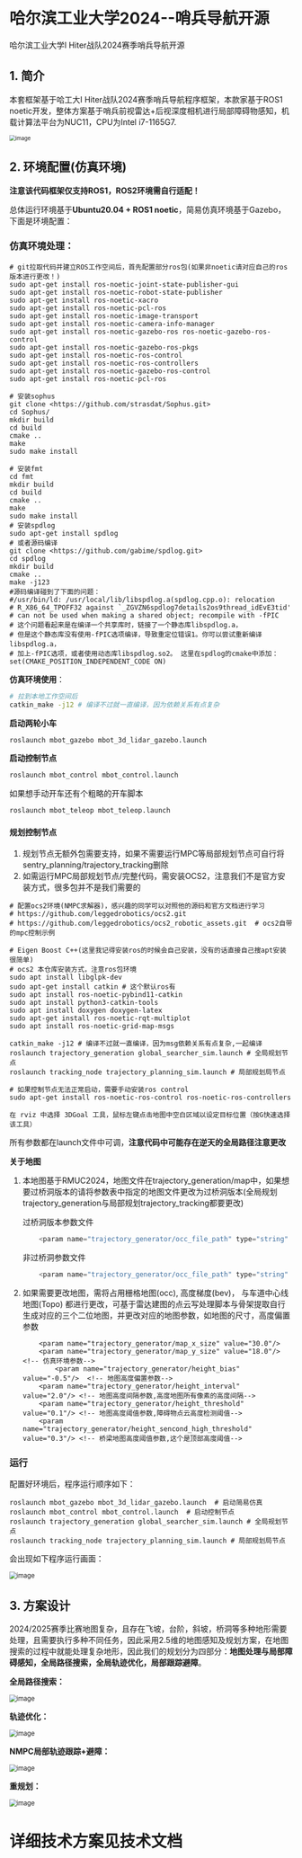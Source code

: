 # 哈尔滨工业大学2024--哨兵导航开源

哈尔滨工业大学I Hiter战队2024赛季哨兵导航开源

## 1. 简介

本套框架基于哈工大I Hiter战队2024赛季哨兵导航程序框架，本款家基于ROS1 noetic开发，整体方案基于哨兵前视雷达+后视深度相机进行局部障碍物感知，机载计算法平台为NUC11，CPU为Intel i7-1165G7.

<img src="IMG/robot.png" alt="image" style="zoom: 67%;" />

## 2. 环境配置(仿真环境)

**注意该代码框架仅支持ROS1，ROS2环境需自行适配！**

总体运行环境基于**Ubuntu20.04 + ROS1 noetic**，简易仿真环境基于Gazebo，下面是环境配置：

### **仿真环境处理**：

```shell
# git拉取代码并建立ROS工作空间后，首先配置部分ros包(如果非noetic请对应自己的ros版本进行更改！)
sudo apt-get install ros-noetic-joint-state-publisher-gui
sudo apt-get install ros-noetic-robot-state-publisher
sudo apt-get install ros-noetic-xacro
sudo apt-get install ros-noetic-pcl-ros
sudo apt-get install ros-noetic-image-transport
sudo apt-get install ros-noetic-camera-info-manager
sudo apt-get install ros-noetic-gazebo-ros ros-noetic-gazebo-ros-control
sudo apt-get install ros-noetic-gazebo-ros-pkgs
sudo apt-get install ros-noetic-ros-control
sudo apt-get install ros-noetic-ros-controllers
sudo apt-get install ros-noetic-gazebo-ros-control
sudo apt-get install ros-noetic-pcl-ros
```



```shell
# 安装sophus
git clone <https://github.com/strasdat/Sophus.git>
cd Sophus/
mkdir build
cd build
cmake ..
make
sudo make install

# 安装fmt
cd fmt
mkdir build
cd build
cmake ..
make
sudo make install
# 安装spdlog
sudo apt-get install spdlog
# 或者源码编译
git clone <https://github.com/gabime/spdlog.git>
cd spdlog
mkdir build
cmake ..
make -j123
#源码编译碰到了下面的问题：
#/usr/bin/ld: /usr/local/lib/libspdlog.a(spdlog.cpp.o): relocation 
# R_X86_64_TPOFF32 against `_ZGVZN6spdlog7details2os9thread_idEvE3tid' 
# can not be used when making a shared object; recompile with -fPIC 
# 这个问题看起来是在编译一个共享库时，链接了一个静态库libspdlog.a，
# 但是这个静态库没有使用-fPIC选项编译，导致重定位错误1。你可以尝试重新编译libspdlog.a，
# 加上-fPIC选项，或者使用动态库libspdlog.so2。 这里在spdlog的cmake中添加：
set(CMAKE_POSITION_INDEPENDENT_CODE ON)
```

**仿真环境使用**：

```bash
# 拉到本地工作空间后
catkin_make -j12 # 编译不过就一直编译，因为依赖关系有点复杂
```

**启动两轮小车**

```bash
roslaunch mbot_gazebo mbot_3d_lidar_gazebo.launch
```

**启动控制节点**

```bash
roslaunch mbot_control mbot_control.launch
```

如果想手动开车还有个粗略的开车脚本

```bash
roslaunch mbot_teleop mbot_teleop.launch
```



#### 规划控制节点

1. 规划节点无额外包需要支持，如果不需要运行MPC等局部规划节点可自行将sentry_planning/trajectory_tracking删除
2. 如需运行MPC局部规划节点/完整代码，需安装OCS2，注意我们不是官方安装方式，很多包并不是我们需要的

```shell
# 配置ocs2环境(NMPC求解器)，感兴趣的同学可以对照他的源码和官方文档进行学习
# https://github.com/leggedrobotics/ocs2.git
# https://github.com/leggedrobotics/ocs2_robotic_assets.git  # ocs2自带的mpc控制示例

# Eigen Boost C++(这里我记得安装ros的时候会自己安装，没有的话直接自己搜apt安装很简单)
# ocs2 本仓库安装方式，注意ros包环境
sudo apt install libglpk-dev
sudo apt-get install catkin # 这个默认ros有
sudo apt install ros-noetic-pybind11-catkin
sudo apt install python3-catkin-tools
sudo apt install doxygen doxygen-latex
sudo apt-get install ros-noetic-rqt-multiplot
sudo apt install ros-noetic-grid-map-msgs

catkin_make -j12 # 编译不过就一直编译，因为msg依赖关系有点复杂,一起编译
roslaunch trajectory_generation global_searcher_sim.launch # 全局规划节点
roslaunch tracking_node trajectory_planning_sim.launch # 局部规划局节点

# 如果控制节点无法正常启动，需要手动安装ros control
sudo apt-get install ros-noetic-ros-control ros-noetic-ros-controllers

在 rviz 中选择 3DGoal 工具，鼠标左键点击地图中空白区域以设定目标位置（按G快速选择该工具）
```

所有参数都在launch文件中可调，**注意代码中可能存在逆天的全局路径注意更改**

**关于地图**

1. 本地图基于RMUC2024，地图文件在trajectory_generation/map中，如果想要过桥洞版本的请将参数表中指定的地图文件更改为过桥洞版本(全局规划trajectory_generation与局部规划trajectory_tracking都要更改)

   过桥洞版本参数文件

   ```c++
       <param name="trajectory_generator/occ_file_path" type="string" value="$(find trajectory_generation)/map/occ2024low.png"/>
   ```

   非过桥洞参数文件

   ```c++
       <param name="trajectory_generator/occ_file_path" type="string" value="$(find trajectory_generation)/map/occ2024.png"/>
   ```

 2. 如果需要更改地图，需将占用栅格地图(occ), 高度梯度(bev)， 与车道中心线地图(Topo) 都进行更改，可基于雷达建图的点云写处理脚本与骨架提取自行生成对应的三个二位地图，并更改对应的地图参数，如地图的尺寸，高度偏置参数

    ```
        <param name="trajectory_generator/map_x_size" value="30.0"/>
        <param name="trajectory_generator/map_y_size" value="18.0"/>  <!-- 仿真环境参数-->
            <param name="trajectory_generator/height_bias" value="-0.5"/>  <!-- 地图高度偏置参数-->
        <param name="trajectory_generator/height_interval" value="2.0"/> <!-- 地图高度间隔参数,高度地图所有像素的高度间隔-->
        <param name="trajectory_generator/height_threshold" value="0.1"/> <!-- 地图高度阈值参数,障碍物点云高度检测阈值-->
        <param name="trajectory_generator/height_sencond_high_threshold" value="0.3"/> <!-- 桥梁地图高度阈值参数,这个是顶部高度阈值-->
    ```



### 运行

配置好环境后，程序运行顺序如下：

```
roslaunch mbot_gazebo mbot_3d_lidar_gazebo.launch  # 启动简易仿真
roslaunch mbot_control mbot_control.launch  # 启动控制节点
roslaunch trajectory_generation global_searcher_sim.launch # 全局规划节点
roslaunch tracking_node trajectory_planning_sim.launch # 局部规划局节点
```

会出现如下程序运行画面：

<img src="IMG/程序运行.png" alt="image" style="zoom: 80%;" />



## 3. 方案设计

2024/2025赛季比赛地图复杂，且存在飞坡，台阶，斜坡，桥洞等多种地形需要处理，且需要执行多种不同任务，因此采用2.5维的地图感知及规划方案，在地图搜索的过程中就能处理复杂地形，因此我们的规划分为四部分：**地图处理与局部障碍感知，全局路径搜索，全局轨迹优化，局部跟踪避障**。

**全局路径搜索：**

<img src="IMG/topo搜索.png" alt="image" style="zoom: 80%;" />

**轨迹优化：**

<img src="IMG/轨迹优化.png" alt="image" style="zoom: 80%;" />

**NMPC局部轨迹跟踪+避障：**

<img src="IMG/NMPC流程.png" alt="image" style="zoom: 80%;" />

**重规划：**

<img src="IMG/重规划流程.png" alt="image" style="zoom: 80%;" />



# 详细技术方案见技术文档